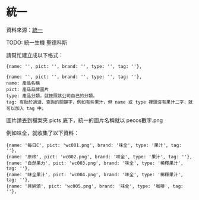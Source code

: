 統一
=========

資料來源：<a href="http://www.pecos.com.tw/brands.html">統一</a>  

TODO: 統一生機 聖德科斯

請幫忙建立成以下格式：
```
{name: '', pict: '', brand: '', type: '', tag: ''},

{name: '', pict: '', brand: '', type: '', tag: ''},
name: 產品名稱
pict: 產品品牌圖片
type: 產品分類，就按照該公司自己的分類。
tag: 有助於過濾、查詢的關鍵字，例如有些果汁，但 name 或 type 裡頭沒有果汁二字，就可以加入 tag 中。
```


圖片請丟到檔案夾 picts 底下，統一的圖片名稱就以 pecos數字.png    


例如味全，就收集了以下資料：
```
{name: '每日C', pict: 'wc001.png', brand: '味全', type: '果汁', tag: ''},
{name: '原榨', pict: 'wc002.png', brand: '味全', type: '果汁', tag: ''},
{name: '自然果力', pict: 'wc003.png', brand: '味全', type: '稀釋果汁', tag: ''},
{name: '味全果汁', pict: 'wc004.png', brand: '味全', type: '稀釋果汁', tag: ''},
{name: '貝納頌', pict: 'wc005.png', brand: '味全', type: '咖啡', tag: ''},
```